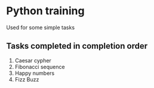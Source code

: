 # Python training

Used for some simple tasks

## Tasks completed in completion order

1. Caesar cypher
2. Fibonacci sequence
3. Happy numbers
4. Fizz Buzz
